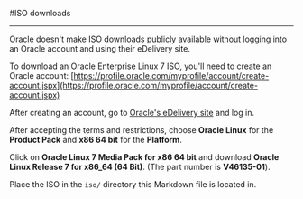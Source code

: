 #ISO downloads
- - -

Oracle doesn't make ISO downloads publicly available without logging into an Oracle account and using their eDelivery site. 

To download an Oracle Enterprise Linux 7 ISO, you'll need to create an Oracle account: [https://profile.oracle.com/myprofile/account/create-account.jspx](https://profile.oracle.com/myprofile/account/create-account.jspx)


After creating an account, go to [Oracle's eDelivery site](https://edelivery.oracle.com/linux) and log in.

After accepting the terms and restrictions, choose **Oracle Linux** for the **Product Pack** and **x86 64 bit** for the **Platform**.

Click on **Oracle Linux 7 Media Pack for x86 64 bit** and download **Oracle Linux Release 7 for x86_64 (64 Bit)**. (The part number is **V46135-01**).

Place the ISO in the `iso/` directory this Markdown file is located in.